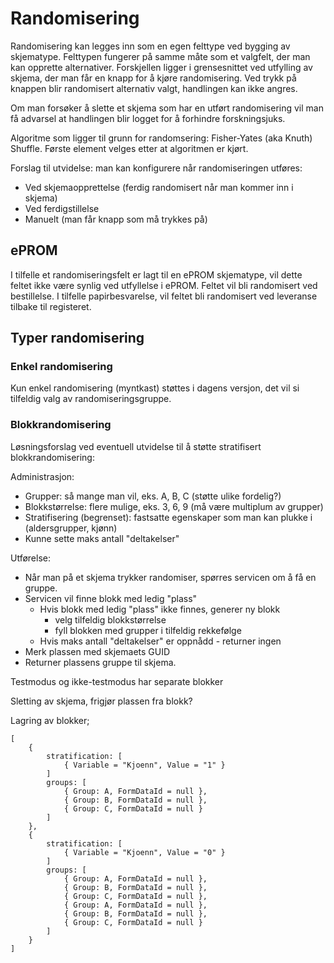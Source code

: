 # Randomisering

Randomisering kan legges inn som en egen felttype ved bygging av skjematype. Felttypen fungerer på samme måte som et valgfelt, der man kan opprette alternativer. Forskjellen ligger i grensesnittet ved utfylling av skjema, der man får en knapp for å kjøre randomisering. Ved trykk på knappen blir randomisert alternativ valgt, handlingen kan ikke angres.

Om man forsøker å slette et skjema som har en utført randomisering vil man få advarsel at handlingen blir logget for å forhindre forskningsjuks.

Algoritme som ligger til grunn for randomsering: Fisher-Yates (aka Knuth) Shuffle.
Første element velges etter at algoritmen er kjørt.

Forslag til utvidelse: man kan konfigurere når randomiseringen utføres:
* Ved skjemaopprettelse (ferdig randomisert når man kommer inn i skjema)
* Ved ferdigstillelse
* Manuelt (man får knapp som må trykkes på)

## ePROM

I tilfelle et randomiseringsfelt er lagt til en ePROM skjematype, vil dette feltet ikke være synlig ved utfyllelse i ePROM. Feltet vil bli randomisert ved bestillelse. I tilfelle papirbesvarelse, vil feltet bli randomisert ved leveranse tilbake til registeret.

## Typer randomisering

### Enkel randomisering

Kun enkel randomisering (myntkast) støttes i dagens versjon, det vil si tilfeldig valg av randomiseringsgruppe.

### Blokkrandomisering

Løsningsforslag ved eventuell utvidelse til å støtte stratifisert blokkrandomisering:

Administrasjon:
* Grupper: så mange man vil, eks. A, B, C  (støtte ulike fordelig?)
* Blokkstørrelse: flere mulige, eks. 3, 6, 9 (må være multiplum av grupper)
* Stratifisering (begrenset): fastsatte egenskaper som man kan plukke i (aldersgrupper, kjønn)
* Kunne sette maks antall "deltakelser"

Utførelse:
* Når man på et skjema trykker randomiser, spørres servicen om å få en gruppe.
* Servicen vil finne blokk med ledig "plass"
	* Hvis blokk med ledig "plass" ikke finnes, generer ny blokk 
		* velg tilfeldig blokkstørrelse
		* fyll blokken med grupper i tilfeldig rekkefølge
	* Hvis maks antall "deltakelser" er oppnådd - returner ingen
* Merk plassen med skjemaets GUID
* Returner plassens gruppe til skjema.
	
Testmodus og ikke-testmodus har separate blokker

Sletting av skjema, frigjør plassen fra blokk?

Lagring av blokker;

```
[
	{
		stratification: [
			{ Variable = "Kjoenn", Value = "1" }
		]
		groups: [
			{ Group: A, FormDataId = null },
			{ Group: B, FormDataId = null },
			{ Group: C, FormDataId = null }
		]
	},	
	{
		stratification: [
			{ Variable = "Kjoenn", Value = "0" }
		]
		groups: [
			{ Group: A, FormDataId = null },
			{ Group: B, FormDataId = null },
			{ Group: C, FormDataId = null },
			{ Group: A, FormDataId = null },
			{ Group: B, FormDataId = null },
			{ Group: C, FormDataId = null }
		]
	}
]
```

